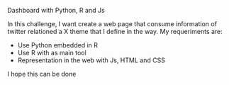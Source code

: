 Dashboard with Python, R and Js

In this challenge, I want create a web page that consume information of twitter relationed a X theme that I define in the way. My requeriments are:

- Use Python embedded in R
- Use R with as main tool
- Representation in the web with Js, HTML and CSS


I hope this can be done